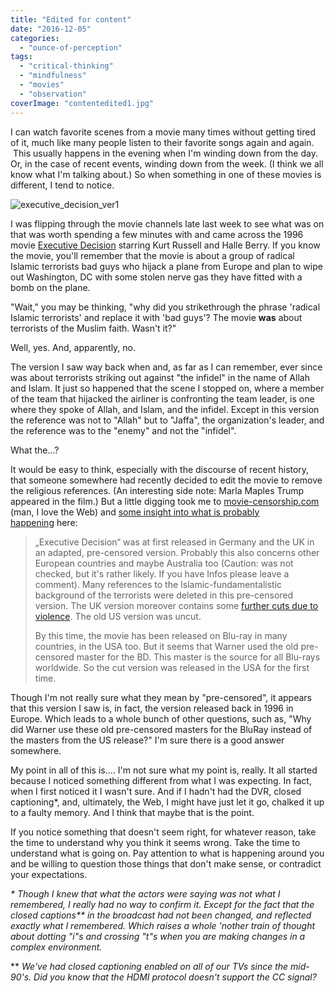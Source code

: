 ```yaml
---
title: "Edited for content"
date: "2016-12-05"
categories: 
  - "ounce-of-perception"
tags: 
  - "critical-thinking"
  - "mindfulness"
  - "movies"
  - "observation"
coverImage: "contentedited1.jpg"
---
```


I can watch favorite scenes from a movie many times without getting tired of it, much like many people listen to their favorite songs again and again.  This usually happens in the evening when I'm winding down from the day. Or, in the case of recent events, winding down from the week. (I think we all know what I'm talking about.) So when something in one of these movies is different, I tend to notice.

![executive_decision_ver1](images/executive_decision_ver1.jpg)

I was flipping through the movie channels late last week to see what was on that was worth spending a few minutes with and came across the 1996 movie [Executive Decision](http://www.imdb.com/title/tt0116253/) starring Kurt Russell and Halle Berry. If you know the movie, you'll remember that the movie is about a group of radical Islamic terrorists bad guys who hijack a plane from Europe and plan to wipe out Washington, DC with some stolen nerve gas they have fitted with a bomb on the plane.

"Wait," you may be thinking, "why did you strikethrough the phrase 'radical Islamic terrorists' and replace it with 'bad guys'? The movie **was** about terrorists of the Muslim faith. Wasn't it?"

Well, yes. And, apparently, no.

The version I saw way back when and, as far as I can remember, ever since was about terrorists striking out against "the infidel" in the name of Allah and Islam. It just so happened that the scene I stopped on, where a member of the team that hijacked the airliner is confronting the team leader, is one where they spoke of Allah, and Islam, and the infidel. Except in this version the reference was not to "Allah" but to "Jaffa", the organization's leader, and the reference was to the "enemy" and not the "infidel".

What the...?

It would be easy to think, especially with the discourse of recent history, that someone somewhere had recently decided to edit the movie to remove the religious references. (An interesting side note: Marla Maples Trump appeared in the film.) But a little digging took me to [movie-censorship.com](http://movie-censorship.com/) (man, I love the Web) and [some insight into what is probably happening](http://www.movie-censorship.com/report.php?ID=2965833) here:

> „Executive Decision“ was at first released in Germany and the UK in an adapted, pre-censored version. Probably this also concerns other European countries and maybe Australia too (Caution: was not checked, but it's rather likely. If you have Infos please leave a comment). Many references to the Islamic-fundamentalistic background of the terrorists were deleted in this pre-censored version. The UK version moreover contains some [further cuts due to violence](http://www.movie-censorship.com/report.php?ID=999646). The old US version was uncut.
> 
> By this time, the movie has been released on Blu-ray in many countries, in the USA too. But it seems that Warner used the old pre-censored master for the BD. This master is the source for all Blu-rays worldwide. So the cut version was released in the USA for the first time.

Though I'm not really sure what they mean by "pre-censored", it appears that this version I saw is, in fact, the version released back in 1996 in Europe. Which leads to a whole bunch of other questions, such as, "Why did Warner use these old pre-censored masters for the BluRay instead of the masters from the US release?" I'm sure there is a good answer somewhere.

My point in all of this is.... I'm not sure what my point is, really. It all started because I noticed something different from what I was expecting. In fact, when I first noticed it I wasn't sure. And if I hadn't had the DVR, closed captioning\*, and, ultimately, the Web, I might have just let it go, chalked it up to a faulty memory. And I think that maybe that is the point.

If you notice something that doesn't seem right, for whatever reason, take the time to understand why you think it seems wrong. Take the time to understand what is going on. Pay attention to what is happening around you and be willing to question those things that don't make sense, or contradict your expectations.

_\* Though I knew that what the actors were saying was not what I remembered, I really had no way to confirm it. Except for the fact that the closed captions\*\* in the broadcast had not been changed, and reflected exactly what I remembered. Which raises a whole 'nother train of thought about dotting "i"s and crossing "t"s when you are making changes in a complex environment._ 

\*\* _We've had closed captioning enabled on all of our TVs since the mid-90's. Did you know that the HDMI protocol doesn't support the CC signal?_
